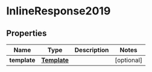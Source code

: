 
# InlineResponse2019

## Properties
Name | Type | Description | Notes
------------ | ------------- | ------------- | -------------
**template** | [**Template**](Template.md) |  |  [optional]



